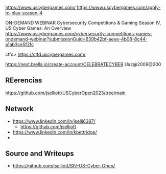 
https://www.uscybergames.com/
https://www.uscybergames.com/apply-to-play-season-4


ON-DEMAND WEBINAR
Cybersecurity Competitions & Gaming
Season IV, US Cyber Games: An Overview
https://www.uscybergames.com/cybersecurity-competitions-games-ondemand-webinar?submissionGuid=639b42bf-aeee-4b08-8c44-a1ab3ce5f2fc


ctfd> https://ctfd.uscybergames.com/



https://next.brella.io/create-account/CELEBRATECYBER
Uaz@2009@200




## REerencias

https://github.com/jselliott/USCyberOpen2023/tree/main



## Network

- https://www.linkedin.com/in/jselli6387/
	- https://github.com/jselliott
- https://www.linkedin.com/in/kbettridge/
-

## Source and Writeups

- https://github.com/jselliott/SIV-US-Cyber-Open/
